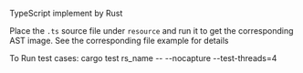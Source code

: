TypeScript implement by Rust



Place the `.ts` source file under `resource` and run it to get the corresponding AST image. See the corresponding file example for details



To Run test cases:
    cargo test rs_name -- --nocapture --test-threads=4



